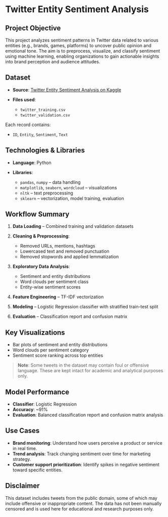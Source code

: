 # Twitter Entity Sentiment Analysis

##  Project Objective

This project analyzes sentiment patterns in Twitter data related to various entities (e.g., brands, games, platforms) to uncover public opinion and emotional tone. The aim is to preprocess, visualize, and classify sentiment using machine learning, enabling organizations to gain actionable insights into brand perception and audience attitudes.


##  Dataset

* **Source**: [Twitter Entity Sentiment Analysis on Kaggle](https://www.kaggle.com/datasets/jp797498e/twitter-entity-sentiment-analysis)
* **Files used**:

  * `twitter_training.csv`
  * `twitter_validation.csv`

Each record contains:

* `ID`, `Entity`, `Sentiment`, `Text`


##  Technologies & Libraries

* **Language**: Python
* **Libraries**:

  * `pandas`, `numpy` – data handling
  * `matplotlib`, `seaborn`, `wordcloud` – visualizations
  * `nltk` – text preprocessing
  * `sklearn` – vectorization, model training, evaluation


##  Workflow Summary

1. **Data Loading** – Combined training and validation datasets
2. **Cleaning & Preprocessing**:

   * Removed URLs, mentions, hashtags
   * Lowercased text and removed punctuation
   * Removed stopwords and applied lemmatization
3. **Exploratory Data Analysis**:

   * Sentiment and entity distributions
   * Word clouds per sentiment class
   * Entity-wise sentiment scores
4. **Feature Engineering** – TF-IDF vectorization
5. **Modeling** – Logistic Regression classifier with stratified train-test split
6. **Evaluation** – Classification report and confusion matrix


##  Key Visualizations

* Bar plots of sentiment and entity distributions
* Word clouds per sentiment category
* Sentiment score ranking across top entities

> **Note**: Some tweets in the dataset may contain foul or offensive language. These are kept intact for academic and analytical purposes only.


##  Model Performance

* **Classifier**: Logistic Regression
* **Accuracy**: \~91%
* **Evaluation**: Balanced classification report and confusion matrix analysis


##  Use Cases

* **Brand monitoring**: Understand how users perceive a product or service in real time.
* **Trend analysis**: Track changing sentiment over time for marketing strategy.
* **Customer support prioritization**: Identify spikes in negative sentiment toward specific entities.


##  Disclaimer

This dataset includes tweets from the public domain, some of which may include offensive or inappropriate content. The data has not been manually censored and is used here for educational and research purposes only.